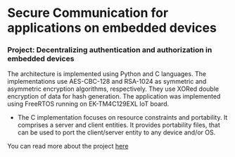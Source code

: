 # Secure Communication for applications on embedded devices


 ### Project: Decentralizing authentication and authorization in embedded devices

The architecture is implemented using Python and C languages. The implementations use AES-CBC-128 and RSA-1024 as symmetric and asymmetric encryption algorithms, respectively. They use XORed double encryption of data for hash generation. The application was implemented using FreeRTOS running on EK-TM4C129EXL IoT board. 

* The C implementation focuses on resource constraints and portability.
It comprises a server and client entities. It provides portability files, that can be used to port the client/server entity to any device and/or OS.

You can read more about the project [here](https://sunithan29.github.io/hyde/blog/iot-post/)
